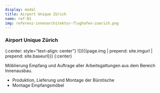 ```yaml
---
display: modal
title: Airport Unique Zürich
name: ref-01
img: referenz-innenarchitektur-flughafen-zuerich.png
---
```


### Airport Unique Zürich

{:center: style="text-align: center"}
![]({{page.img | prepend: site.imgurl | prepend: site.baseurl}})
{:center}

Möblierung Empfang und Auftrage aller Arbeitsgattungen aus dem Bereich Innenausbau.

* Produktion, Lieferung und Montage der Bürotische
* Montage Empfangsmöbel
